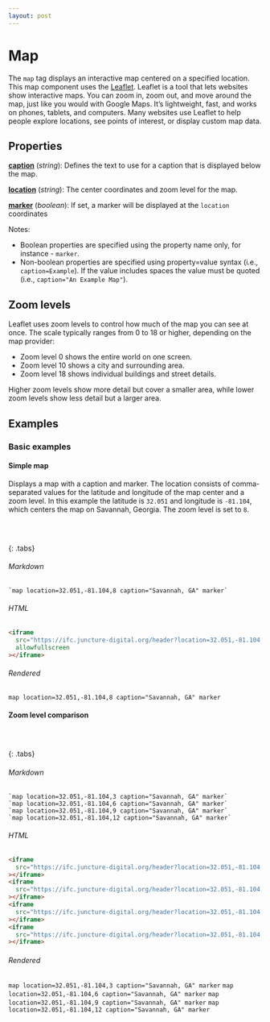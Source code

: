 ```yaml
---
layout: post
---
```


# Map

The `map` tag displays an interactive map centered on a specified location.  This map component uses the [Leaflet](https://leafletjs.com/).  Leaflet is a tool that lets websites show interactive maps. You can zoom in, zoom out, and move around the map, just like you would with Google Maps. It’s lightweight, fast, and works on phones, tablets, and computers. Many websites use Leaflet to help people explore locations, see points of interest, or display custom map data.

## Properties

**[caption](#basic-examples)** (_string_): Defines the text to use for a caption that is displayed below the map.

**[location](##basic-examples)** (_string_): The center coordinates and zoom level for the map.   

**[marker](##basic-examples)** (_boolean_):  If set, a marker will be displayed at the `location` coordinates

Notes:
- Boolean properties are specified using the property name only, for instance - `marker`.
- Non-boolean properties are specified using property=value syntax (i.e., `caption=Example`).  If the value includes spaces the value must be quoted (i.e., `caption="An Example Map"`).

## Zoom levels

Leaflet uses zoom levels to control how much of the map you can see at once. The scale typically ranges from 0 to 18 or higher, depending on the map provider:

- Zoom level 0 shows the entire world on one screen.
- Zoom level 10 shows a city and surrounding area.
- Zoom level 18 shows individual buildings and street details.

Higher zoom levels show more detail but cover a smaller area, while lower zoom levels show less detail but a larger area.

## Examples

### Basic examples

#### Simple map

Displays a map with a caption and marker.  The location consists of comma-separated values for the latitude and longitude of the map center and a zoom level.  In this example the latitude is `32.051` and longitude is `-81.104`, which centers the map on Savannah, Georgia.  The zoom level is set to `8`.

##### &nbsp;
{: .tabs}

###### Markdown

```markup
`map location=32.051,-81.104,8 caption="Savannah, GA" marker`
```

###### HTML

```html
<iframe
  src="https://ifc.juncture-digital.org/header?location=32.051,-81.104,8&caption=Savannah,+GA"
  allowfullscreen
></iframe>
```

###### Rendered

`map location=32.051,-81.104,8 caption="Savannah, GA" marker`

#### Zoom level comparison

##### &nbsp;
{: .tabs}

###### Markdown

```markup
`map location=32.051,-81.104,3 caption="Savannah, GA" marker`
`map location=32.051,-81.104,6 caption="Savannah, GA" marker`
`map location=32.051,-81.104,9 caption="Savannah, GA" marker`
`map location=32.051,-81.104,12 caption="Savannah, GA" marker`
```

###### HTML

```html
<iframe
  src="https://ifc.juncture-digital.org/header?location=32.051,-81.104,3&caption=Savannah,+GA"
></iframe>
<iframe
  src="https://ifc.juncture-digital.org/header?location=32.051,-81.104,6&caption=Savannah,+GA"
></iframe>
<iframe
  src="https://ifc.juncture-digital.org/header?location=32.051,-81.104,9&caption=Savannah,+GA"
></iframe>
<iframe
  src="https://ifc.juncture-digital.org/header?location=32.051,-81.104,12&caption=Savannah,+GA"
></iframe>
```

###### Rendered

`map location=32.051,-81.104,3 caption="Savannah, GA" marker`
`map location=32.051,-81.104,6 caption="Savannah, GA" marker`
`map location=32.051,-81.104,9 caption="Savannah, GA" marker`
`map location=32.051,-81.104,12 caption="Savannah, GA" marker`